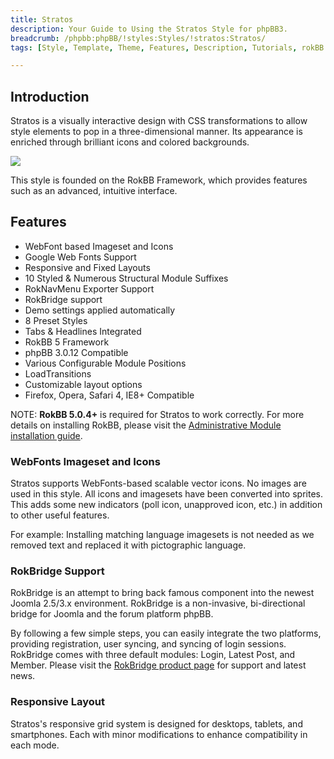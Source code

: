 ```yaml
---
title: Stratos
description: Your Guide to Using the Stratos Style for phpBB3.
breadcrumb: /phpbb:phpBB/!styles:Styles/!stratos:Stratos/
tags: [Style, Template, Theme, Features, Description, Tutorials, rokBB 5]

---
```


Introduction
-----

Stratos is a visually interactive design with CSS transformations to allow style elements to pop in a three-dimensional manner. Its appearance is enriched through brilliant icons and colored backgrounds. 

![][style]

This style is founded on the RokBB Framework, which provides features such as an advanced, intuitive interface.

Features
-----

* WebFont based Imageset and Icons
* Google Web Fonts Support
* Responsive and Fixed Layouts
* 10 Styled & Numerous Structural Module Suffixes
* RokNavMenu Exporter Support
* RokBridge support
* Demo settings applied automatically
* 8 Preset Styles
* Tabs & Headlines Integrated
* RokBB 5 Framework
* phpBB 3.0.12 Compatible
* Various Configurable Module Positions
* LoadTransitions
* Customizable layout options
* Firefox, Opera, Safari 4, IE8+ Compatible

NOTE: **RokBB 5.0.4+** is required for Stratos to work correctly. For more details on installing RokBB, please visit the [Administrative Module installation guide][adminguide].

### WebFonts Imageset and Icons

Stratos supports WebFonts-based scalable vector icons. No images are used in this style. All icons and imagesets have been converted into sprites. This adds some new indicators (poll icon, unapproved icon, etc.) in addition to other useful features. 

For example: Installing matching language imagesets is not needed as we removed text and replaced it with pictographic language.

### RokBridge Support

RokBridge is an attempt to bring back famous component into the newest Joomla 2.5/3.x environment. RokBridge is a non-invasive, bi-directional bridge for Joomla and the forum platform phpBB. 

By following a few simple steps, you can easily integrate the two platforms, providing registration, user syncing, and syncing of login sessions. RokBridge comes with three default modules: Login, Latest Post, and Member. Please visit the [RokBridge product page][rokbridge] for support and latest news.

### Responsive Layout

Stratos's responsive grid system is designed for desktops, tablets, and smartphones. Each with minor modifications to enhance compatibility in each mode.

[adminguide]: ../../start/styles.md#installing-administrative-modules
[style]: assets/stratos.jpeg
[rokbridge]: http://www.rockettheme.com/extensions-joomla/rokbridge